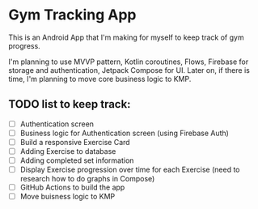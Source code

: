 # Gym Tracking App

This is an Android App that I'm making for myself to keep track of gym progress.

I'm planning to use MVVP pattern, Kotlin coroutines, Flows, Firebase for storage and authentication, Jetpack Compose for UI. Later on, if there is time, I'm planning to move core business logic to KMP.

## TODO list to keep track:

- [ ] Authentication screen
- [ ] Business logic for Authentication screen (using Firebase Auth)
- [ ] Build a responsive Exercise Card
- [ ] Adding Exercise to database
- [ ] Adding completed set information
- [ ] Display Exercise progression over time for each Exercise (need to research how to do graphs in Compose)
- [ ] GitHub Actions to build the app
- [ ] Move buisness logic to KMP
